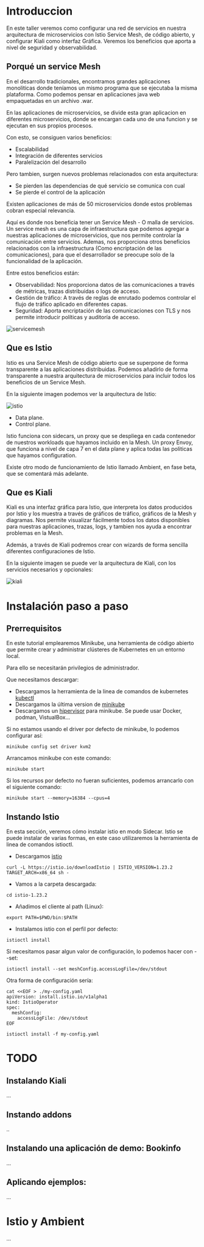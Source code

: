 # Introduccion

En este taller veremos como configurar una red de servicios en nuestra arquitectura de microservicios con Istio Service Mesh, de código abierto, y configurar Kiali como interfaz Gráfica. 
Veremos los beneficios que aporta a nivel de seguridad y observabilidad. 

## Porqué un service Mesh

En el desarrollo tradicionales, encontramos grandes aplicaciones monoliticas donde teníamos un mismo programa que se ejecutaba la misma plataforma. Como podemos pensar en aplicaciones java web empaquetadas en un archivo .war.

En las aplicaciones de microservicios, se divide esta gran aplicacion en diferentes microservicios, donde se encargan cada uno de una funcion y se ejecutan en sus propios procesos.

Con esto, se consiguen varios beneficios: 

* Escalabilidad
* Integración de diferentes servicios
* Paralelización del desarrollo

Pero tambien, surgen nuevos problemas relacionados con esta arquitectura: 

* Se pierden las dependencias de qué servicio se comunica con cual
* Se pierde el control de la aplicación

Existen aplicaciones de más de 50 microservicios donde estos problemas cobran especial relevancia. 

Aquí es donde nos beneficia tener un Service Mesh - O malla de servicios. 
Un service mesh es una capa de infraestructura que podemos agregar a nuestras aplicaciones de microservicios, que nos permite controlar la comunicación entre servicios. Ademas, nos proporciona otros beneficios relacionados con la infraestructura (Como encriptación de las comunicaciones), para que el desarrollador se preocupe solo de la funcionalidad de la aplicación. 

Entre estos beneficios están: 

* Observabilidad: Nos proporciona datos de las comunicaciones a través de métricas, trazas distribuidas o logs de acceso. 
* Gestión de tráfico: A través de reglas de enrutado podemos controlar el flujo de tráfico aplicado en diferentes capas. 
* Seguridad: Aporta encriptación de las comunicaciones con TLS y nos permite introducir políticas y auditoría de acceso. 

![servicemesh](images/service-mesh.png)

## Que es Istio

Istio es una Service Mesh de código abierto que se superpone de forma transparente a las aplicaciones distribuidas. Podemos añadirlo de forma transparente a nuestra arquitectura de microservicios para incluir todos los beneficios de un Service Mesh.

En la siguiente imagen podemos ver la arquitectura de Istio: 

![istio](images/istio-architecture.png)

* Data plane. 
* Control plane. 

Istio funciona con sidecars, un proxy que se despliega en cada contenedor de nuestros workloads que hayamos incluido en la Mesh. Un proxy Envoy, que funciona a nivel de capa 7 en el data plane y aplica todas las politicas que hayamos configuration. 

Existe otro modo de funcionamiento de Istio llamado Ambient, en fase beta, que se comentará más adelante. 

## Que es Kiali

Kiali es una interfaz gráfica para Istio, que interpreta los datos producidos por Istio y los muestra a través de gráficos de tráfico, gráficos de la Mesh y diagramas. Nos permite visualizar fácilmente todos los datos disponibles para nuestras aplicaciones, trazas, logs, y tambien nos ayuda a encontrar problemas en la Mesh. 

Además, a través de Kiali podremos crear con wizards de forma sencilla diferentes configuraciones de Istio. 

En la siguiente imagen se puede ver la arquitectura de Kiali, con los servicios necesarios y opcionales: 

![kiali](images/kiali-architecture.png)


# Instalación paso a paso 
## Prerrequisitos

En este tutorial emplearemos Minikube, una herramienta de código abierto que permite crear y administrar clústeres de Kubernetes en un entorno local. 

Para ello se necesitarán privilegios de administrador. 

Que necesitamos descargar: 

- Descargamos la herramienta de la linea de comandos de kubernetes [kubectl](https://kubernetes.io/docs/tasks/tools/#kubectl)
- Descargamos la última version de [minikube](https://kubernetes.io/docs/tasks/tools/#minikube)
- Descargamos un [hipervisor](https://minikube.sigs.k8s.io/docs/start/?arch=%2Flinux%2Fx86-64%2Fstable%2Fbinary+download#install-a-hypervisor) para minikube. Se puede usar Docker, podman, VistualBox...  

Si no estamos usando el driver por defecto de minikube, lo podemos configurar así: 

`minikube config set driver kvm2`

Arrancamos minikube con este comando: 

`minikube start`

Si los recursos por defecto no fueran suficientes, podemos arrancarlo con el siguiente comando: 

`minikube start --memory=16384 --cpus=4`

## Instando Istio

En esta sección, veremos cómo instalar istio en modo Sidecar. 
Istio se puede instalar de varias formas, en este caso utilizaremos la herramienta de linea de comandos istioctl.

- Descargamos [istio](https://istio.io/latest/docs/setup/additional-setup/download-istio-release/)
  
`curl -L https://istio.io/downloadIstio | ISTIO_VERSION=1.23.2 TARGET_ARCH=x86_64 sh -`
- Vamos a la carpeta descargada:
  
`cd istio-1.23.2`
- Añadimos el cliente al path (Linux):

`export PATH=$PWD/bin:$PATH`

- Instalamos istio con el perfil por defecto:

`istioctl install`

Si necesitamos pasar algun valor de configuración, lo podemos hacer con --set: 

`istioctl install --set meshConfig.accessLogFile=/dev/stdout`

Otra forma de configuración sería: 

```
cat <<EOF > ./my-config.yaml
apiVersion: install.istio.io/v1alpha1
kind: IstioOperator
spec:
  meshConfig:
    accessLogFile: /dev/stdout
EOF
```

`istioctl install -f my-config.yaml`

# TODO
## Instalando Kiali 
...

## Instando addons
..

## Instalando una aplicación de demo: Bookinfo
...

## Aplicando ejemplos: 
...

# Istio y Ambient
...
